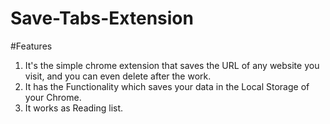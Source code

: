 # Save-Tabs-Extension
#Features
1. It's the simple chrome extension that saves the URL of any website you visit, and you can even delete after the work.
2. It has the Functionality which saves your data in the Local Storage of your Chrome.
3. It works as Reading list.
